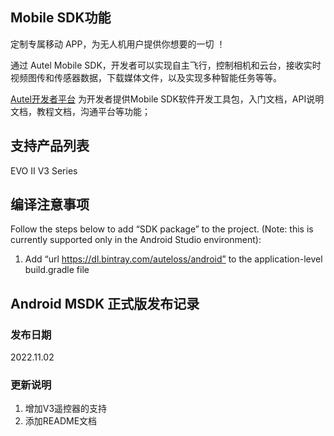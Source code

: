 ## Mobile SDK功能 

定制专属移动 APP，为无人机用户提供你想要的一切 ！

通过 Autel Mobile SDK，开发者可以实现自主飞行，控制相机和云台，接收实时视频图传和传感器数据，下载媒体文件，以及实现多种智能任务等等。

[Autel开发者平台](https://develop.autelrobotics.cn) 为开发者提供Mobile SDK软件开发工具包，入门文档，API说明文档，教程文档，沟通平台等功能；

## 支持产品列表

EVO II V3 Series

## 编译注意事项

Follow the steps below to add “SDK package” to the project. (Note: this is currently supported only in the Android Studio environment):
1. Add “url https://dl.bintray.com/auteloss/android” to the application-level build.gradle file

## Android MSDK 正式版发布记录

### 发布日期

2022.11.02

### 更新说明

1. 增加V3遥控器的支持
2. 添加README文档



    
